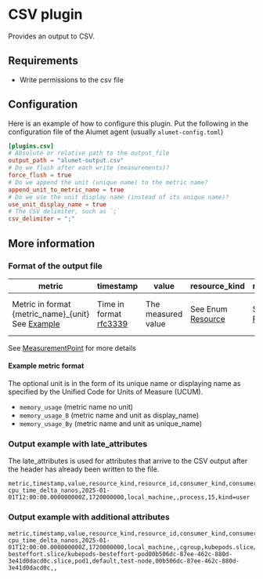 # CSV plugin

Provides an output to CSV.

## Requirements

- Write permissions to the csv file

## Configuration

Here is an example of how to configure this plugin.
Put the following in the configuration file of the Alumet agent (usually `alumet-config.toml`)

```toml
[plugins.csv]
# Absolute or relative path to the output_file
output_path = "alumet-output.csv"
# Do we flush after each write (measurements)?
force_flush = true
# Do we append the unit (unique name) to the metric name?
append_unit_to_metric_name = true
# Do we use the unit display name (instead of its unique name)?
use_unit_display_name = true
# The CSV delimiter, such as `;`
csv_delimiter = ";"
```

## More information

### Format of the output file

|metric|timestamp|value|resource_kind|resource_id|consumer_kind|consumer_id|(attribute_1)|(...)|__late_attributes|
|------|---------|-----|-------------|-----------|-------------|-----------|-------------|-----|-----------------|
|Metric in format {metric_name}_{unit} See [Example](#example-metric-format)|Time in format [rfc3339](https://www.rfc-editor.org/rfc/rfc3339.html)|The measured value|See Enum [Resource](https://docs.rs/alumet/latest/alumet/resources/enum.Resource.html)|See Enum [Resource](https://docs.rs/alumet/latest/alumet/resources/enum.Resource.html)|See Enum [ResourceConsumer](https://docs.rs/alumet/latest/alumet/resources/enum.ResourceConsumer.html)|See Enum [ResourceConsumer](https://docs.rs/alumet/latest/alumet/resources/enum.ResourceConsumer.html)|Additional attributes for the metric|One per column|Additional attributes in format {name}={value}|

See [MeasurementPoint](https://docs.rs/alumet/latest/alumet/measurement/struct.MeasurementPoint.html) for more details

#### Example metric format

The optional unit is in the form of its unique name or displaying name as specified by the Unified Code for Units of Measure (UCUM).

- `memory_usage` (metric name no unit)
- `memory_usage_B` (metric name and unit as display_name)
- `memory_usage_By` (metric name and unit as unique_name)

### Output example with late_attributes

The late_attributes is used for attributes that arrive to the CSV output after the header has already been written to the file.

```csv
metric,timestamp,value,resource_kind,resource_id,consumer_kind,consumer_id,__late_attributes
cpu_time_delta_nanos,2025-01-01T12:00:00.000000000Z,1720000000,local_machine,,process,15,kind=user
```

### Output example with additional attributes

```csv
metric,timestamp,value,resource_kind,resource_id,consumer_kind,consumer_id,name,namespace,node,uid,__late_attributes
cpu_time_delta_nanos,2025-01-01T12:00:00.000000000Z,1720000000,local_machine,,cgroup,kubepods.slice/kubepods-besteffort.slice/kubepods-besteffort-pod00b506dc-87ee-462c-880d-3e41d0dacd0c.slice,pod1,default,test-node,00b506dc-87ee-462c-880d-3e41d0dacd0c,,
```
